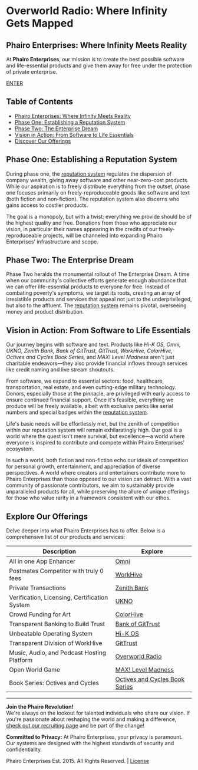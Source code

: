 # Overworld Radio: Where Infinity Gets Mapped
## Phairo Enterprises: Where Infinity Meets Reality

At **Phairo Enterprises**, our mission is to create the best possible software and life-essential products and give them away for free under the protection of private enterprise.

[ENTER](#/splash)

## Table of Contents
- [Phairo Enterprises: Where Infinity Meets Reality](#phairo-enterprises-where-infinity-meets-reality)
- [Phase One: Establishing a Reputation System](#phase-one-establishing-a-reputation-system)
- [Phase Two: The Enterprise Dream](#phase-two-the-enterprise-dream)
- [Vision in Action: From Software to Life Essentials](#vision-in-action-from-software-to-life-essentials)
- [Discover Our Offerings](#discover-our-offerings)

## Phase One: Establishing a Reputation System
During phase one, the [reputation system](#/reputation-system) regulates the dispersion of company wealth, giving away software and other near-zero-cost products. While our aspiration is to freely distribute everything from the outset, phase one focuses primarily on freely-reproduceable goods like software and text (both fiction and non-fiction). The reputation system also discerns who gains access to costlier products.

The goal is a monopoly, but with a twist: everything we provide should be of the highest quality and free. Donations from those who appreciate our vision, in particular their names appearing in the credits of our freely-reproduceable projects, will be channeled into expanding Phairo Enterprises' infrastructure and scope.

## Phase Two: The Enterprise Dream
Phase Two heralds the monumental rollout of The Enterprise Dream. A time when our community's collective efforts generate enough abundance that we can offer life-essential products to everyone for free. Instead of combating poverty's symptoms, we target its roots, creating an array of irresistible products and services that appeal not just to the underprivileged, but also to the affluent. The [reputation system](#/reputation-system) remains pivotal, overseeing money and product distribution.

## Vision in Action: From Software to Life Essentials
Our journey begins with software and text. Products like *Hi-K OS, Omni, UKNO, Zenith Bank, Bank of GitTrust, GitTrust, WorkHive, ColorHive, Octives and Cycles Book Series,* and *MAX! Level Madness* aren't just charitable endeavors—they also provide financial inflows through services like credit naming and live stream shoutouts.

From software, we expand to essential sectors: food, healthcare, transportation, real estate, and even cutting-edge military technology. Donors, especially those at the pinnacle, are privileged with early access to ensure continued financial support. Once it's feasible, everything we produce will be freely available, albeit with exclusive perks like serial numbers and special badges within the [reputation system](#/reputation-system).

Life's basic needs will be effortlessly met, but the zenith of competition within our reputation system will remain exhilaratingly high. Our goal is a world where the quest isn't mere survival, but excellence—a world where everyone is inspired to contribute and compete within Phairo Enterprises' ecosystem.

In such a world, both fiction and non-fiction echo our ideals of competition for personal growth, entertainment, and appreciation of diverse perspectives. A world where creators and entertainers contribute more to Phairo Enterprises than those opposed to our vision can detract. With a vast community of passionate contributors, we aim to sustainably provide unparalleled products for all, while preserving the allure of unique offerings for those who value rarity in a framework consistent with our ethos.

## Explore Our Offerings

Delve deeper into what Phairo Enterprises has to offer. Below is a comprehensive list of our products and services:

| Description                                       | Explore                       |
|---------------------------------------------------|-------------------------------|
| All in one App Enhancer                           | [Omni](#/omni)                |
| Postmates Competitor with truly 0 fees            | [WorkHive](#/workhive)        |
| Private Transactions                              | [Zenith Bank](#/zenith-bank)  |
| Verification, Licensing, Certification System     | [UKNO](#/ukno)                |
| Crowd Funding for Art                             | [ColorHive](#/colorhive)      |
| Transparent Banking to Build Trust                | [Bank of GitTrust](#/gittrust-bank) |
| Unbeatable Operating System                       | [Hi-K OS](#/hik-os)           |
| Transparent Division of WorkHive                  | [GitTrust](#/gittrust)        |
| Music, Audio, and Podcast Hosting Platform        | [Overworld Radio](#/overworld-radio) |
| Open World Game                                   | [MAX! Level Madness](#/max-level-madness) |
| Book Series: Octives and Cycles                   | [Octives and Cycles Book Series](#/octives-and-cycles) |

---

**Join the Phairo Revolution!**  
We're always on the lookout for talented individuals who share our vision. If you're passionate about reshaping the world and making a difference, [check out our recruiting page](#/recruiting) and be part of the change!

**Committed to Privacy:** At Phairo Enterprises, your privacy is paramount. Our systems are designed with the highest standards of security and confidentiality.

Phairo Enterprises Est. 2015. All Rights Reserved. | [License](#/LICENSE)
